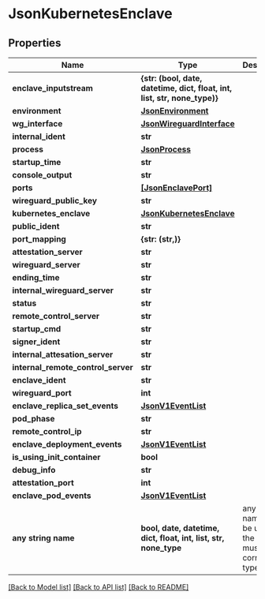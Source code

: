 # JsonKubernetesEnclave


## Properties
Name | Type | Description | Notes
------------ | ------------- | ------------- | -------------
**enclave_inputstream** | **{str: (bool, date, datetime, dict, float, int, list, str, none_type)}** |  | [optional] 
**environment** | [**JsonEnvironment**](JsonEnvironment.md) |  | [optional] 
**wg_interface** | [**JsonWireguardInterface**](JsonWireguardInterface.md) |  | [optional] 
**internal_ident** | **str** |  | [optional] 
**process** | [**JsonProcess**](JsonProcess.md) |  | [optional] 
**startup_time** | **str** |  | [optional] 
**console_output** | **str** |  | [optional] 
**ports** | [**[JsonEnclavePort]**](JsonEnclavePort.md) |  | [optional] 
**wireguard_public_key** | **str** |  | [optional] 
**kubernetes_enclave** | [**JsonKubernetesEnclave**](JsonKubernetesEnclave.md) |  | [optional] 
**public_ident** | **str** |  | [optional] 
**port_mapping** | **{str: (str,)}** |  | [optional] 
**attestation_server** | **str** |  | [optional] 
**wireguard_server** | **str** |  | [optional] 
**ending_time** | **str** |  | [optional] 
**internal_wireguard_server** | **str** |  | [optional] 
**status** | **str** |  | [optional] 
**remote_control_server** | **str** |  | [optional] 
**startup_cmd** | **str** |  | [optional] 
**signer_ident** | **str** |  | [optional] 
**internal_attesation_server** | **str** |  | [optional] 
**internal_remote_control_server** | **str** |  | [optional] 
**enclave_ident** | **str** |  | [optional] 
**wireguard_port** | **int** |  | [optional] 
**enclave_replica_set_events** | [**JsonV1EventList**](JsonV1EventList.md) |  | [optional] 
**pod_phase** | **str** |  | [optional] 
**remote_control_ip** | **str** |  | [optional] 
**enclave_deployment_events** | [**JsonV1EventList**](JsonV1EventList.md) |  | [optional] 
**is_using_init_container** | **bool** |  | [optional] 
**debug_info** | **str** |  | [optional] 
**attestation_port** | **int** |  | [optional] 
**enclave_pod_events** | [**JsonV1EventList**](JsonV1EventList.md) |  | [optional] 
**any string name** | **bool, date, datetime, dict, float, int, list, str, none_type** | any string name can be used but the value must be the correct type | [optional]

[[Back to Model list]](../README.md#documentation-for-models) [[Back to API list]](../README.md#documentation-for-api-endpoints) [[Back to README]](../README.md)



